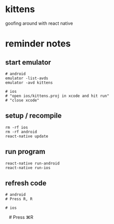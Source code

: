 # kittens
goofing around with react native

# reminder notes

## start emulator

    # android
    emulator -list-avds
    emulator -avd kittens

    # ios
    # "open ios/kittens.proj in xcode and hit run"
    # "close xcode"
    
## setup / recompile    

    rm -rf ios
    rm -rf android
    react-native update

## run program

    react-native run-android
    react-native run-ios
    
## refresh code

    # android
    # Press R, R
    
    # ios
    # Press ⌘R
